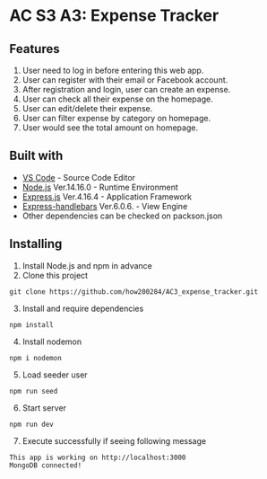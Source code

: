 # AC S3 A3: Expense Tracker

## Features
1. User need to log in before entering this web app.
2. User can register with their email or Facebook account.
3. After registration and login, user can create an expense.
4. User can check all their expense on the homepage.
5. User can edit/delete their expense.
6. User can filter expense by category on homepage.
7. User would see the total amount on homepage.

## Built with
* [VS Code](https://code.visualstudio.com/) - Source Code Editor
* [Node.js](https://nodejs.org/en/) Ver.14.16.0 - Runtime Environment
* [Express.js](https://www.npmjs.com/package/express) Ver.4.16.4 - Application Framework
* [Express-handlebars](https://www.npmjs.com/package/express-handlebars) Ver.6.0.6. - View Engine
* Other dependencies can be checked on packson.json

## Installing
1. Install Node.js and npm in advance
2. Clone this project
```
git clone https://github.com/how200284/AC3_expense_tracker.git
```
3. Install and require dependencies
```
npm install
```
4. Install nodemon
```
npm i nodemon
```
5. Load seeder user
```
npm run seed
```
6. Start server
```
npm run dev
```
7. Execute successfully if seeing following message
```
This app is working on http://localhost:3000
MongoDB connected!
```
